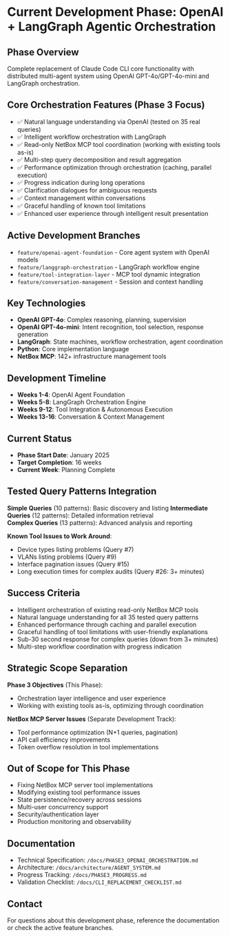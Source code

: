 # Current Development Phase: OpenAI + LangGraph Agentic Orchestration

## Phase Overview
Complete replacement of Claude Code CLI core functionality with distributed multi-agent system using OpenAI GPT-4o/GPT-4o-mini and LangGraph orchestration.

## Core Orchestration Features (Phase 3 Focus)
- ✅ Natural language understanding via OpenAI (tested on 35 real queries)
- ✅ Intelligent workflow orchestration with LangGraph
- ✅ Read-only NetBox MCP tool coordination (working with existing tools as-is)
- ✅ Multi-step query decomposition and result aggregation
- ✅ Performance optimization through orchestration (caching, parallel execution)
- ✅ Progress indication during long operations
- ✅ Clarification dialogues for ambiguous requests
- ✅ Context management within conversations
- ✅ Graceful handling of known tool limitations
- ✅ Enhanced user experience through intelligent result presentation

## Active Development Branches
- `feature/openai-agent-foundation` - Core agent system with OpenAI models
- `feature/langgraph-orchestration` - LangGraph workflow engine
- `feature/tool-integration-layer` - MCP tool dynamic integration
- `feature/conversation-management` - Session and context handling

## Key Technologies
- **OpenAI GPT-4o**: Complex reasoning, planning, supervision
- **OpenAI GPT-4o-mini**: Intent recognition, tool selection, response generation
- **LangGraph**: State machines, workflow orchestration, agent coordination
- **Python**: Core implementation language
- **NetBox MCP**: 142+ infrastructure management tools

## Development Timeline
- **Weeks 1-4**: OpenAI Agent Foundation
- **Weeks 5-8**: LangGraph Orchestration Engine
- **Weeks 9-12**: Tool Integration & Autonomous Execution
- **Weeks 13-16**: Conversation & Context Management

## Current Status
- **Phase Start Date**: January 2025
- **Target Completion**: 16 weeks
- **Current Week**: Planning Complete

## Tested Query Patterns Integration
**Simple Queries** (10 patterns): Basic discovery and listing
**Intermediate Queries** (12 patterns): Detailed information retrieval  
**Complex Queries** (13 patterns): Advanced analysis and reporting

**Known Tool Issues to Work Around**:
- Device types listing problems (Query #7)
- VLANs listing problems (Query #9)
- Interface pagination issues (Query #15)
- Long execution times for complex audits (Query #26: 3+ minutes)

## Success Criteria
- Intelligent orchestration of existing read-only NetBox MCP tools
- Natural language understanding for all 35 tested query patterns
- Enhanced performance through caching and parallel execution
- Graceful handling of tool limitations with user-friendly explanations
- Sub-30 second response for complex queries (down from 3+ minutes)
- Multi-step workflow coordination with progress indication

## Strategic Scope Separation
**Phase 3 Objectives** (This Phase):
- Orchestration layer intelligence and user experience
- Working with existing tools as-is, optimizing through coordination

**NetBox MCP Server Issues** (Separate Development Track):
- Tool performance optimization (N+1 queries, pagination)
- API call efficiency improvements
- Token overflow resolution in tool implementations

## Out of Scope for This Phase
- Fixing NetBox MCP server tool implementations
- Modifying existing tool performance issues
- State persistence/recovery across sessions
- Multi-user concurrency support
- Security/authentication layer
- Production monitoring and observability

## Documentation
- Technical Specification: `/docs/PHASE3_OPENAI_ORCHESTRATION.md`
- Architecture: `/docs/architecture/AGENT_SYSTEM.md`
- Progress Tracking: `/docs/PHASE3_PROGRESS.md`
- Validation Checklist: `/docs/CLI_REPLACEMENT_CHECKLIST.md`

## Contact
For questions about this development phase, reference the documentation or check the active feature branches.